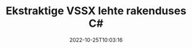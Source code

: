 ---
############################# Static ############################
layout: "auto-gen-merger"
date: 2022-10-25T10:03:16
draft: false
otherformats: dotx epub html mht mhtml odp ods odt one otp ott pdf pps ppsx ppt pptx

############################# Head ############################
head_title: "Ekstraheerige VSSX lehte C#"
head_description: "Eksportige kiiresti lehed VSSX failist rakenduses C#. Salvestage uus dokument, mis sisaldab valitud lehti, kasutades dokumentide liitmise API-d."

############################# Header ############################
title: "Ekstraktige VSSX lehte rakenduses C#"
description: "Ekstraheerige VSSX lehed mõne rea .NET koodiga."
bg_image: "https://cms.admin.containerize.com/templates/aspose/App_Themes/V3/images/bg/header1.png"
bg_overlay: false
button:
    enable: true
    icon: "fas fa-arrow-down"
    label: "Laadige alla tasuta prooviversioon"
    link: "https://downloads.groupdocs.com/merger/net"

############################# SubMenu ############################
submenu:
    enable: true

    left:
        img_alt: "GroupDocs.Merger for .NET"
        image: "https://cms.admin.containerize.com/templates/groupdocs/images/product-logos/90x90-noborder/groupdocs-merger-net.png"
        product: "GroupDocs.Merger"
        platform: ".NET"

    middle:
        button:

            # button loop
            - link: "https://apireference.groupdocs.com/merger/net"
              text: "API viide"

            # button loop
            - link: "https://github.com/groupdocs-merger"
              text: "Koodi näited"

            # button loop
            - link: "https://products.groupdocs.app/merger/family"
              text: "Reaalajas demod"

            # button loop
            - link: "https://purchase.groupdocs.com/pricing/merger/net"
              text: "Hinnakujundus"

    right:
        link_download: "https://downloads.groupdocs.com/merger"
        link_learn: "https://docs.groupdocs.com/merger/net"
        link_buy: "https://purchase.groupdocs.com"

############################# About ############################
about:
    enable: true
    title: "Teave toote GroupDocs.Merger for .NET API kohta"
    content: |
        [GroupDocs.Merger for .NET](/et/merger/net/) pakub lihtsat lahendust mitmesuguste dokumendivormingute, sealhulgas PDF, Microsoft Office (Word, Excel, PowerPoint) turvaliseks liitmiseks ja jagamiseks , OneNote), OpenDocument, HTML, pildid ja paljud teised rakenduses .NET. Lisades vaid mõne koodirea, saate teha mitmeid dokumenditoiminguid, nagu teisaldamine, eemaldamine, pööramine, vahetamine, eraldamine või lehtede orientatsiooni muutmine dokumentides. Dokumentide ühendamise API toetab ka dokumendi lehtede eelvaate kuvamist pildina, et analüüsida dokumendi struktuuri, vormingut ja lehe sisu.
        
        GroupDocs.Merger API on õige valik ettevõtete lahenduste jaoks, mis vajavad faililehtede ekstraktimise funktsioone. Neid API-sid toetavad hästi kõik suuremad operatsioonisüsteemid ja platvormid, sealhulgas .NET Framework, .NET Standard, .NET Core, Mono.

############################# Steps ############################
steps:
    enable: true
    title_left: "Ekstraktige VSSX faililehte tootest .NET"
    content_left: |
        [GroupDocs.Merger for .NET](/et/merger/net/) muudab C# arendajatel lihtsaks soovitud lehtede eraldamise failist VSSX ja selle salvestamise mõne lihtsa toiminguga uue faili, mis sisaldab valitud lehti.
        
        * Initsialiseerige **ExtractOptions** leheküljenumbritega, mis peaksid ilmuma valmivas dokumendis.
        * Looge **Merger** uus eksemplar ja edastage lähtedokumendi tee konstruktori parameetrina.
        * Kutsuge välja **ExtractPages** ja edastage objekt **ExtractOptions**.
        * Helistage käsule **Save** ja määrake tulemuseks oleva dokumendi salvestamise failitee.

    title_right: "Nõuded süsteemile"
    content_right: |
        GroupDocs.Merger for .NET API-sid toetavad kõik suuremad platvormid ja operatsioonisüsteemid. Enne alloleva koodi käivitamist veenduge, et teie süsteemi on installitud järgmised eeltingimused.

        * Operatsioonisüsteemid: Microsoft Windows, Linux, MacOS
        * Arenduskeskkonnad: Visual Studio, Xamarin, MonoDevelop
        * Raamistikud: .NET Framework, .NET Standard, .NET Core, Mono
        * Laadige alla toote GroupDocs.Merger for .NET uusim versioon saidilt [NuGet](https://www.nuget.org/packages/groupdocs.merger)
         
    code: |
     {{% merger/additional-styles %}}
     {{< merger/code-merger title="Kuidas ekstraheerida faili VSSX lehekülgi, kasutades C# näidiskoodi">}}

        ```csharp    
        // Ekstraheerige faili VSSX lehed GroupDocs.Merger API abil
        // Initsialiseerige ExtractOptions klass valitud leheküljenumbritega
        ExtractOptions extractOptions = new ExtractOptions(new int[] { 2, 5 });

        // Ühinemise käivitamine sisenddokumendiga VSSX
        using (Merger merger = new Merger("input.vssx"))
          {
            // Kutsuge meetod ExtractPages ja edastage sellele objekt ExtractOptions
            merger.ExtractPages(extractOptions);
    
            // Väljavõetud lehtedega väljunddokumendi salvestamiseks helistage meetodile Salvesta
            merger.Save("output.vssx");
          }
        ```
     {{< /merger/code-merger >}}

############################# Demos ############################
demos:
    enable: true
    title: "Reaalajas demod – ekstraktige veebis VSSX lehekülge"
    content: |
       Ekstraktige kohe VSSX faililehte, külastades veebisaiti [GroupDocs.Merger Live Demos](https://products.groupdocs.app/splitter/extract-pages/vssx).
       Reaalajas demol on järgmised eelised.
        
############################# About Formats ############################
about_formats:
    enable: true

############################# More Formats ############################
more_formats:
    enable: true
    title: "Ekstraktige lehti muudest dokumendivormingutest"
    content: |
        .NET dokumenteerib failivormingute ja piltide ühendamise ja jagamise API. Ekstraktige mõned populaarsed failivormingud, nagu allpool kirjeldatud.

############################# Back to top ###############################
back_to_top:
    enable: true
---